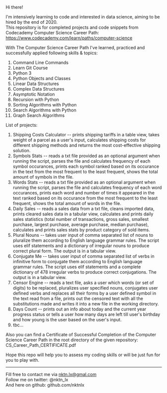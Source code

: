 Hi there!


I'm intensively learning to code and interested in data science, aiming to be hired by the end of 2020.  
This repository is for completed projects and code snippets from Codecademy Computer Science Career Path: https://www.codecademy.com/learn/paths/computer-science  

With The Computer Science Career Path I've learned, practiced and successfully applied following skills & topics:  
1. Command Line Commands  
2. Learn Git Course  
3. Python 3  
4. Python Objects and Classes  
5. Linear Data Structures  
6. Complex Data Structures  
7. Asymptotic Notation  
8. Recursion with Python  
9. Sorting Algorithms with Python  
10. Search Algorithms with Python  
11. Graph Search Algorithms  


List of projects:
1. Shipping Costs Calculator -- prints shipping tariffs in a table view, takes weight of a parcel as a user's input, calculates shipping costs for different shipping methods and returns the most cost-effective shipping solution.     
2. Symbols Stats -- reads a txt file provided as an optional argument when running the script, parses the file and calculates frequency of each symbol occurances, prints each symbol ranked based on its occurance in the text from the most frequent to the least frequent, shows the total amount of symbols in the file.  
3. Words Stats -- reads a txt file provided as an optional argument when running the script, parses the file and calculates frequency of each word occurances, prints each word and number of times it appeared in the text ranked based on its occurance from the most frequent to the least frequent, shows the total amount of words in the file.        
4. Daily Sales -- reads a sales data from a txt file, cleans imported data, prints cleared sales data in a tabular view, calculates and prints daily sales statistics (total number of transactions, gross sales, smallest purchase, largest purchase, average purchase, median purchase), calculates and prints sales stats by product category of sold items.  
5. Plural Nouns -- takes user input of comma separated list of nouns to pluralize them according to English language grammar rules. The script uses elif statements and a dictionary of irregular nouns to produce correct plural form. The output is in a tabular view.  
6. Conjugate Me -- takes user input of comma separated list of verbs in infinitive form to conjugate them according to English language grammar rules. The script uses elif statements and a complete dictionary of 478 irregular verbs to produce correct conjugations. The output is in a tabular view.  
7. Censor Engine -- reads a text file, asks a user which words (or set of digits) to be replaced, pluralizes user specified nouns, conjugates user defined verbs and replaces all their forms by a user defined symbol in the text read from a file, prints out the censored text with all the substitutions made and writes it into a new file in the working directory.
8. Days Count -- prints out an info about today and the current year progress status or tells a user how many days are left till user's birthday and how young is the user based on the user's input.
9. tbc...  


Also you can find a Certificate of Successful Completion of the Computer Science Career Path in the root directory of the given repository: CS_Career_Path_CERTIFICATE.pdf  


Hope this repo will help you to assess my coding skills or will be just fun for you to play with.  



--------------------------------------------
Fill free to contact me via nktn.lx@gmal.com  
Follow me on twitter: @nktn_lx  
And here on github: github.com/nktnlx  